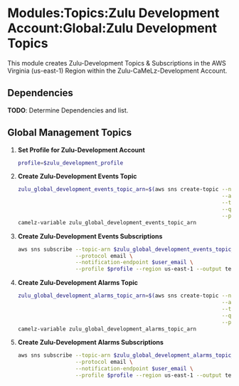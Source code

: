 # Modules:Topics:Zulu Development Account:Global:Zulu Development Topics

This module creates Zulu-Development Topics & Subscriptions in the AWS Virginia (us-east-1) Region within the
Zulu-CaMeLz-Development Account.

## Dependencies

**TODO**: Determine Dependencies and list.

## Global Management Topics

1. **Set Profile for Zulu-Development Account**

    ```bash
    profile=$zulu_development_profile
    ```

1. **Create Zulu-Development Events Topic**

    ```bash
    zulu_global_development_events_topic_arn=$(aws sns create-topic --name Events \
                                                                    --attributes "DisplayName=ZULD Events" \
                                                                    --tags Key=Name,Value=Zulu-Development-Events-Topic Key=Company,Value=Zulu Key=Environment,Value=Development \
                                                                    --query 'TopicArn' \
                                                                    --profile $profile --region us-east-1 --output text)
    camelz-variable zulu_global_development_events_topic_arn
    ```

1. **Create Zulu-Development Events Subscriptions**

    ```bash
    aws sns subscribe --topic-arn $zulu_global_development_events_topic_arn \
                      --protocol email \
                      --notification-endpoint $user_email \
                      --profile $profile --region us-east-1 --output text
    ```

1. **Create Zulu-Development Alarms Topic**

    ```bash
    zulu_global_development_alarms_topic_arn=$(aws sns create-topic --name Alarms \
                                                                    --attributes "DisplayName=ZULD Alarms" \
                                                                    --tags Key=Name,Value=Zulu-Development-Alarms-Topic Key=Company,Value=Zulu Key=Environment,Value=Development \
                                                                    --query 'TopicArn' \
                                                                    --profile $profile --region us-east-1 --output text)
    camelz-variable zulu_global_development_alarms_topic_arn
    ```

1. **Create Zulu-Development Alarms Subscriptions**

    ```bash
    aws sns subscribe --topic-arn $zulu_global_development_alarms_topic_arn \
                      --protocol email \
                      --notification-endpoint $user_email \
                      --profile $profile --region us-east-1 --output text
    ```
